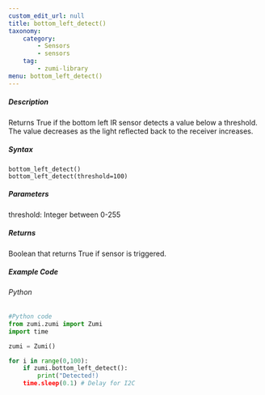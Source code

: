 ```yaml
---
custom_edit_url: null
title: bottom_left_detect()
taxonomy:
    category:
        - Sensors
        - sensors
    tag:
        - zumi-library
menu: bottom_left_detect()
---
```


##### Description
Returns True if the bottom left IR sensor detects a value below a threshold. The value decreases as the light reflected back to the receiver increases.

##### Syntax
```bottom_left_detect()```<br />
```bottom_left_detect(threshold=100)```

##### Parameters
threshold: Integer between 0-255

##### Returns
Boolean that returns True if sensor is triggered. <br />

##### Example Code
###### Python
```python
#Python code
from zumi.zumi import Zumi
import time

zumi = Zumi()

for i in range(0,100):
    if zumi.bottom_left_detect():
        print("Detected!)
    time.sleep(0.1) # Delay for I2C

```